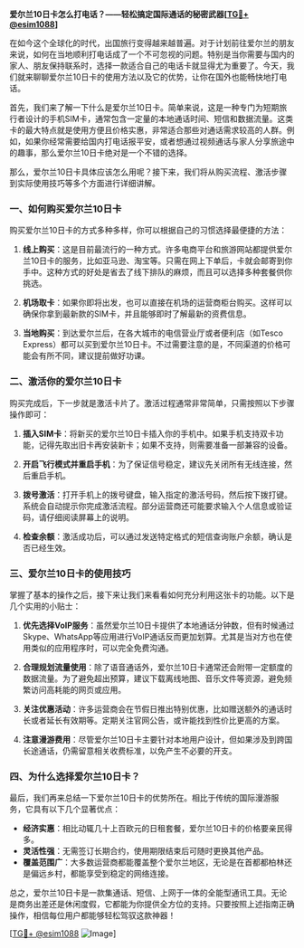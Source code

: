 **爱尔兰10日卡怎么打电话？——轻松搞定国际通话的秘密武器[[TG💪+ @esim1088](https://t.me/s/esim1088)]**

在如今这个全球化的时代，出国旅行变得越来越普遍。对于计划前往爱尔兰的朋友来说，如何在当地顺利打电话成了一个不可忽视的问题。特别是当你需要与国内的家人、朋友保持联系时，选择一款适合自己的电话卡就显得尤为重要了。今天，我们就来聊聊爱尔兰10日卡的使用方法以及它的优势，让你在国外也能畅快地打电话。

首先，我们来了解一下什么是爱尔兰10日卡。简单来说，这是一种专门为短期旅行者设计的手机SIM卡，通常包含一定量的本地通话时间、短信和数据流量。这类卡的最大特点就是使用方便且价格实惠，非常适合那些对通话需求较高的人群。例如，如果你经常需要给国内打电话报平安，或者想通过视频通话与家人分享旅途中的趣事，那么爱尔兰10日卡绝对是一个不错的选择。

那么，爱尔兰10日卡具体应该怎么用呢？接下来，我们将从购买流程、激活步骤到实际使用技巧等多个方面进行详细讲解。

### **一、如何购买爱尔兰10日卡**

购买爱尔兰10日卡的方式多种多样，你可以根据自己的习惯选择最便捷的方法：

1. **线上购买**：这是目前最流行的一种方式。许多电商平台和旅游网站都提供爱尔兰10日卡的服务，比如亚马逊、淘宝等。只需在网上下单后，卡就会邮寄到你手中。这种方式的好处是省去了线下排队的麻烦，而且可以选择多种套餐供你挑选。

2. **机场取卡**：如果你即将出发，也可以直接在机场的运营商柜台购买。这样可以确保你拿到最新款的SIM卡，并且能够即时了解最新的资费信息。

3. **当地购买**：到达爱尔兰后，在各大城市的电信营业厅或者便利店（如Tesco Express）都可以买到爱尔兰10日卡。不过需要注意的是，不同渠道的价格可能会有所不同，建议提前做好功课。

### **二、激活你的爱尔兰10日卡**

购买完成后，下一步就是激活卡片了。激活过程通常非常简单，只需按照以下步骤操作即可：

1. **插入SIM卡**：将新买的爱尔兰10日卡插入你的手机中。如果手机支持双卡功能，记得先取出旧卡再安装新卡；如果不支持，则需要准备一部兼容的设备。

2. **开启飞行模式并重启手机**：为了保证信号稳定，建议先关闭所有无线连接，然后重启手机。

3. **拨号激活**：打开手机上的拨号键盘，输入指定的激活号码，然后按下拨打键。系统会自动提示你完成激活流程。部分运营商还可能要求输入个人信息或验证码，请仔细阅读屏幕上的说明。

4. **检查余额**：激活成功后，可以通过发送特定格式的短信查询账户余额，确认是否已经生效。

### **三、爱尔兰10日卡的使用技巧**

掌握了基本的操作之后，接下来让我们来看看如何充分利用这张卡的功能。以下是几个实用的小贴士：

1. **优先选择VoIP服务**：虽然爱尔兰10日卡提供了本地通话分钟数，但有时候通过Skype、WhatsApp等应用进行VoIP通话反而更加划算。尤其是当对方也在使用类似的应用程序时，可以完全免费沟通。

2. **合理规划流量使用**：除了语音通话外，爱尔兰10日卡通常还会附带一定额度的数据流量。为了避免超出预算，建议下载离线地图、音乐文件等资源，避免频繁访问高耗能的网页或应用。

3. **关注优惠活动**：许多运营商会在节假日推出特别优惠，比如赠送额外的通话时长或者延长有效期等。定期关注官网公告，或许能找到性价比更高的方案。

4. **注意漫游费用**：尽管爱尔兰10日卡主要针对本地用户设计，但如果涉及到跨国长途通话，仍需留意相关收费标准，以免产生不必要的开支。

### **四、为什么选择爱尔兰10日卡？**

最后，我们再来总结一下爱尔兰10日卡的优势所在。相比于传统的国际漫游服务，它具有以下几个显著优点：

- **经济实惠**：相比动辄几十上百欧元的日租套餐，爱尔兰10日卡的价格要亲民得多。
- **灵活性强**：无需签订长期合约，使用期限结束后可随时更换其他产品。
- **覆盖范围广**：大多数运营商都能覆盖整个爱尔兰地区，无论是在首都都柏林还是偏远乡村，都能享受到稳定的网络连接。

总之，爱尔兰10日卡是一款集通话、短信、上网于一体的全能型通讯工具。无论是商务出差还是休闲度假，它都能为你提供全方位的支持。只要按照上述指南正确操作，相信每位用户都能够轻松驾驭这款神器！

[[TG💪+ @esim1088](https://t.me/s/esim1088) ![Image](https://i.postimg.cc/4NQfJmqS/Snipaste-2025-05-13-00-14-12.png)]